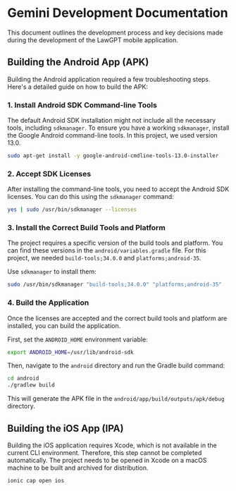 # Gemini Development Documentation

This document outlines the development process and key decisions made during the development of the LawGPT mobile application.

## Building the Android App (APK)

Building the Android application required a few troubleshooting steps. Here's a detailed guide on how to build the APK:

### 1. Install Android SDK Command-line Tools

The default Android SDK installation might not include all the necessary tools, including `sdkmanager`. To ensure you have a working `sdkmanager`, install the Google Android command-line tools. In this project, we used version 13.0.

```bash
sudo apt-get install -y google-android-cmdline-tools-13.0-installer
```

### 2. Accept SDK Licenses

After installing the command-line tools, you need to accept the Android SDK licenses. You can do this using the `sdkmanager` command:

```bash
yes | sudo /usr/bin/sdkmanager --licenses
```

### 3. Install the Correct Build Tools and Platform

The project requires a specific version of the build tools and platform. You can find these versions in the `android/variables.gradle` file. For this project, we needed `build-tools;34.0.0` and `platforms;android-35`.

Use `sdkmanager` to install them:

```bash
sudo /usr/bin/sdkmanager "build-tools;34.0.0" "platforms;android-35"
```

### 4. Build the Application

Once the licenses are accepted and the correct build tools and platform are installed, you can build the application.

First, set the `ANDROID_HOME` environment variable:

```bash
export ANDROID_HOME=/usr/lib/android-sdk
```

Then, navigate to the `android` directory and run the Gradle build command:

```bash
cd android
./gradlew build
```

This will generate the APK file in the `android/app/build/outputs/apk/debug` directory.

## Building the iOS App (IPA)

Building the iOS application requires Xcode, which is not available in the current CLI environment. Therefore, this step cannot be completed automatically. The project needs to be opened in Xcode on a macOS machine to be built and archived for distribution.

```bash
ionic cap open ios
```